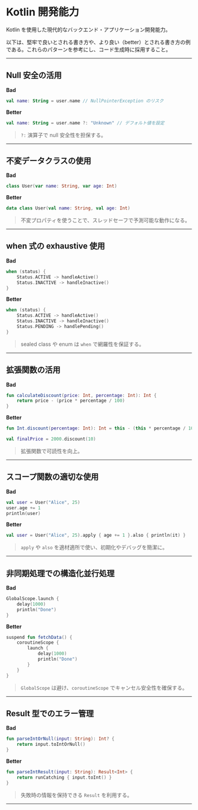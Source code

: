 # Kotlin 開発能力

Kotlin を使用した現代的なバックエンド・アプリケーション開発能力。

以下は、堅牢で良いとされる書き方や、より良い（better）とされる書き方の例である。これらのパターンを参考にし、コード生成時に採用すること。

---

## Null 安全の活用

**Bad**

```kotlin
val name: String = user.name // NullPointerException のリスク
```

**Better**

```kotlin
val name: String = user.name ?: "Unknown" // デフォルト値を設定
```

> `?:` 演算子で null 安全性を担保する。

---

## 不変データクラスの使用

**Bad**

```kotlin
class User(var name: String, var age: Int)
```

**Better**

```kotlin
data class User(val name: String, val age: Int)
```

> 不変プロパティを使うことで、スレッドセーフで予測可能な動作になる。

---

## when 式の exhaustive 使用

**Bad**

```kotlin
when (status) {
    Status.ACTIVE -> handleActive()
    Status.INACTIVE -> handleInactive()
}
```

**Better**

```kotlin
when (status) {
    Status.ACTIVE -> handleActive()
    Status.INACTIVE -> handleInactive()
    Status.PENDING -> handlePending()
}
```

> sealed class や enum は `when` で網羅性を保証する。

---

## 拡張関数の活用

**Bad**

```kotlin
fun calculateDiscount(price: Int, percentage: Int): Int {
    return price - (price * percentage / 100)
}
```

**Better**

```kotlin
fun Int.discount(percentage: Int): Int = this - (this * percentage / 100)

val finalPrice = 2000.discount(10)
```

> 拡張関数で可読性を向上。

---

## スコープ関数の適切な使用

**Bad**

```kotlin
val user = User("Alice", 25)
user.age += 1
println(user)
```

**Better**

```kotlin
val user = User("Alice", 25).apply { age += 1 }.also { println(it) }
```

> `apply` や `also` を適材適所で使い、初期化やデバッグを簡潔に。

---

## 非同期処理での構造化並行処理

**Bad**

```kotlin
GlobalScope.launch {
    delay(1000)
    println("Done")
}
```

**Better**

```kotlin
suspend fun fetchData() {
    coroutineScope {
        launch {
            delay(1000)
            println("Done")
        }
    }
}
```

> `GlobalScope` は避け、`coroutineScope` でキャンセル安全性を確保する。

---

## Result 型でのエラー管理

**Bad**

```kotlin
fun parseIntOrNull(input: String): Int? {
    return input.toIntOrNull()
}
```

**Better**

```kotlin
fun parseIntResult(input: String): Result<Int> {
    return runCatching { input.toInt() }
}
```

> 失敗時の情報を保持できる `Result` を利用する。

---
